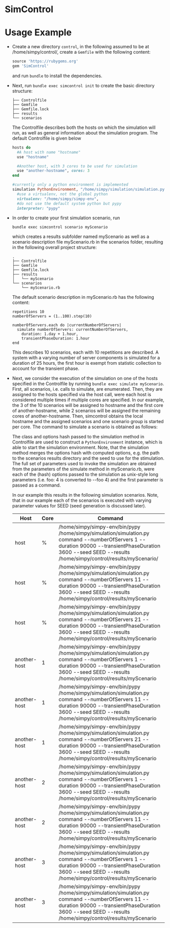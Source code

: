 SimControl
==========

Usage Example
=============

 * Create a new directory `control`, in the following assumed to be at
   /home/simpy/control/, create a `Gemfile` with the
   following content:

   ```ruby
   source 'https://rubygems.org'
   gem 'SimControl'
   ```
   and run `bundle` to install the dependencies.

 * Next, run `bundle exec simcontrol init` to create the basic directory structure:

   ```
   ├── Controlfile
   ├── Gemfile
   ├── Gemfile.lock
   ├── results
   └── scenarios
   ```
   
   The Controlfile describes both the hosts on which the simulation will run, as well as general information about the simulation program.  The default Controlfile is given below 
   
   ```ruby
   hosts do
     #A host with name "hostname"
     use "hostname"
   
     #Another host, with 3 cores to be used for simulation
     use "another-hostname", cores: 3
   end
   
   #currently only a python environment is implemented
   simulation PythonEnvironment, "/home/simpy/simulation/simulation.py",
     #use a virtualenv, not the global python
     virtualenv: "/home/simpy/simpy-env",
     #do not use the default system python but pypy
     interpreter: "pypy"
   ```

 * In order to create your first simulation scenario, run

   ```
   bundle exec simcontrol scenario myScenario
   ```
   
   which creates a results subfolder named myScenario as well as a scenario description file myScenario.rb in the scenarios folder, resulting in the following overall project structure: 
   
   ```
   .
   ├── Controlfile
   ├── Gemfile
   ├── Gemfile.lock
   ├── results
   │   └── myScenario
   └── scenarios
       └── myScenario.rb
   ```

   The default scenario description in myScenario.rb has the following content:
   
   ```
   repetitions 10
   numberOfServers = (1..100).step(10)
   
   numberOfServers.each do |currentNumberOfServers|
     simulate numberOfServers: currentNumberOfServers,
       duration: 1.day + 1.hour,
       transientPhaseDuration: 1.hour
   end
   ```

   This describes 10 scenarios, each with 10 repetitions are described. A system with a varying number of server components is simulated for a duration of 25 hours,  the first hour is exempt from statistic collection to account for the transient phase.

 * Next, we consider the execution of the simulation on one of the hosts specified in the Controlfile by running `bundle exec simulate myScenario`.  First, all scenarios, i.e. calls to simulate, are enumerated. Then, they are assigned to the hosts specified via the host call, were each host is considered multiple times if multiple cores are specified.  In our example, the 3 of the 10 scenarios will be assigned to hostname and the first core of another-hostname, while 2 scenarios will be assigned the remaining cores of another-hostname.  Then, simcontrol obtains the local hostname and the assigned scenarios and one scenario group is started per core.  The command to simulate a scenario is obtained as follows:

   The class and options hash passed to the simulation method in Controlfile are used to construct a `PythonEnvironment` instance, which is able to start the simulation environment. Note, that the simulation method merges the options hash with computed options, e.g. the path to the scenarios results directory and the seed to use for the stimulation.  The full set of parameters used to invoke the simulation are obtained from the parameters of the simulate method in myScenario.rb, were each of the (hash) options passed to the simulation as unix-style long parameters (i.e. foo: 4 is converted to --foo 4) and the first parameter is passed as a command.

   In our example this results in the following simulation scenarios. Note, that in our example each of the scenarios is executed with varying parameter values for SEED (seed generation is discussed later).  

   | Host         | Core | Command |
   |--------------|------|---------|
   | host         | %    | /home/simpy/simpy-env/bin/pypy /home/simpy/simulation/simulation.py command --numberOfServers 1 --duration 90000 --transientPhaseDuration 3600 --seed SEED --results /home/simpy/control/results/myScenario/ |
   | host         | %    | /home/simpy/simpy-env/bin/pypy /home/simpy/simulation/simulation.py command --numberOfServers 11 --duration 90000 --transientPhaseDuration 3600 --seed SEED --results /home/simpy/control/results/myScenario |
   | host         | %    | /home/simpy/simpy-env/bin/pypy /home/simpy/simulation/simulation.py command --numberOfServers 21 --duration 90000 --transientPhaseDuration 3600 --seed SEED --results /home/simpy/control/results/myScenario |
   | another-host | 1    | /home/simpy/simpy-env/bin/pypy /home/simpy/simulation/simulation.py command --numberOfServers 1 --duration 90000 --transientPhaseDuration 3600 --seed SEED --results /home/simpy/control/results/myScenario |
   | another-host | 1    | /home/simpy/simpy-env/bin/pypy /home/simpy/simulation/simulation.py command --numberOfServers 11 --duration 90000 --transientPhaseDuration 3600 --seed SEED --results /home/simpy/control/results/myScenario |
   | another-host | 1    | /home/simpy/simpy-env/bin/pypy /home/simpy/simulation/simulation.py command --numberOfServers 21 --duration 90000 --transientPhaseDuration 3600 --seed SEED --results /home/simpy/control/results/myScenario |
   | another-host | 2    | /home/simpy/simpy-env/bin/pypy /home/simpy/simulation/simulation.py command --numberOfServers 1 --duration 90000 --transientPhaseDuration 3600 --seed SEED --results /home/simpy/control/results/myScenario |
   | another-host | 2    | /home/simpy/simpy-env/bin/pypy /home/simpy/simulation/simulation.py command --numberOfServers 11 --duration 90000 --transientPhaseDuration 3600 --seed SEED --results /home/simpy/control/results/myScenario |
   | another-host | 3    | /home/simpy/simpy-env/bin/pypy /home/simpy/simulation/simulation.py command --numberOfServers 1 --duration 90000 --transientPhaseDuration 3600 --seed SEED --results /home/simpy/control/results/myScenario |
   | another-host | 3    | /home/simpy/simpy-env/bin/pypy /home/simpy/simulation/simulation.py command --numberOfServers 11 --duration 90000 --transientPhaseDuration 3600 --seed SEED --results /home/simpy/control/results/myScenario |

